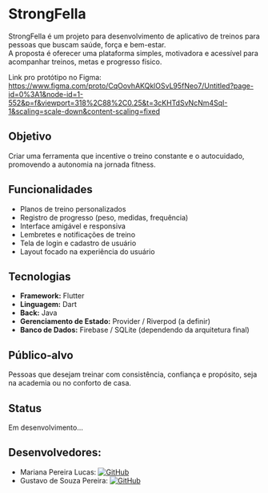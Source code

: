 # StrongFella

StrongFella é um projeto para desenvolvimento de aplicativo de treinos para pessoas que buscam saúde, força e bem-estar.  
A proposta é oferecer uma plataforma simples, motivadora e acessível para acompanhar treinos, metas e progresso físico.


Link pro protótipo no Figma: https://www.figma.com/proto/CqOovhAKQklOSvL95fNeo7/Untitled?page-id=0%3A1&node-id=1-552&p=f&viewport=318%2C88%2C0.25&t=3cKHTdSvNcNm4SqI-1&scaling=scale-down&content-scaling=fixed

## Objetivo
Criar uma ferramenta que incentive o treino constante e o autocuidado, promovendo a autonomia na jornada fitness.

## Funcionalidades
- Planos de treino personalizados  
- Registro de progresso (peso, medidas, frequência)  
- Interface amigável e responsiva  
- Lembretes e notificações de treino  
- Tela de login e cadastro de usuário
- Layout focado na experiência do usuário

## Tecnologias
- **Framework:** Flutter  
- **Linguagem:** Dart
- **Back:** Java
- **Gerenciamento de Estado:** Provider / Riverpod (a definir)  
- **Banco de Dados:** Firebase / SQLite (dependendo da arquitetura final)  

## Público-alvo
Pessoas que desejam treinar com consistência, confiança e propósito, seja na academia ou no conforto de casa.

## Status
Em desenvolvimento...

## Desenvolvedores:
- Mariana Pereira Lucas: [![GitHub](https://img.shields.io/badge/GitHub-%2312100E.svg?logo=github&logoColor=white)](https://github.com/yodinhabanana)
- Gustavo de Souza Pereira: [![GitHub](https://img.shields.io/badge/GitHub-%2312100E.svg?logo=github&logoColor=white)](https://github.com/gustavodeque)
